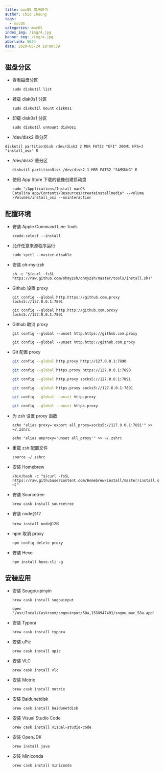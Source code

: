 ```yaml
---
title: macOS 常用命令
author: Chic Cheung
tags:
  - macOS
categories: macOS
index_img: /img/4.jpg
banner_img: /img/4.jpg
abbrlink: 5624
date: 2020-05-24 18:00:39
---
```


## 磁盘分区

- 查看磁盘分区

  `sudo diskutil list`

  

- 挂载 disk0s1 分区

  `sudo diskutil mount disk0s1`

  

- 卸载 disk0s1 分区

  `sudo diskutil unmount disk0s1`

  

-  /dev/disk2 重分区

  `diskutil partitionDisk /dev/disk2 2 MBR FAT32 "EFI" 200Mi HFS+J "install_osx" R`

  

- /dev/disk2 重分区

  `diskutil partitionDisk /dev/disk2 1 MBR FAT32 "SAMSUNG" R`

  

- 使用 App Store 下载的镜像创建启动盘

  `sudo "/Applications/Install macOS Catalina.app/Contents/Resources/createinstallmedia" --volume  /Volumes/install_osx --nointeraction`



## 配置环境

- 安装 Apple Command Line Tools

  `xcode-select --install`

  

- 允许任意来源程序运行

  `sudo spctl --master-disable`

  

- 安装 oh-my-zsh

  `sh -c "$(curl -fsSL https://raw.github.com/ohmyzsh/ohmyzsh/master/tools/install.sh)"`

  

- Github 设置 proxy

  `git config --global http.https://github.com.proxy socks5://127.0.0.1:7891`

  

  `git config --global http.http://github.com.proxy socks5://127.0.0.1:7891`

  

- Github 取消 proxy

  `git config --global --unset http.https://github.com.proxy`

  `git config --global --unset http.http://github.com.proxy`

  

- Git 配置 proxy

  ```bash
  git config --global http.proxy http://127.0.0.1:7890
  
  git config --global https.proxy https://127.0.0.1:7890
  
  git config --global http.proxy socks5://127.0.0.1:7891
  
  git config --global https.proxy socks5://127.0.0.1:7891
  
  git config --global --unset http.proxy
  
  git config --global --unset https.proxy
  
  ```

- 为 zsh 设置 proxy 函数

  `echo "alias proxy='export all_proxy=socks5://127.0.0.1:7891'" >> ~/.zshrc`

  `echo "alias unproxy='unset all_proxy'" >> ~/.zshrc`

  

- 重载 zsh 配置文件

  `source ~/.zshrc`

  

- 安装 Homebrew

  `/bin/bash -c "$(curl -fsSL https://raw.githubusercontent.com/Homebrew/install/master/install.sh)"`

  

- 安装 Sourcetree

  `brew cask install sourcetree`

  

- 安装 node@12

  `brew install node@12`ß

  

- npm 取消 proxy

  `npm config delete proxy`

  

- 安装 Hexo

  `npm install hexo-cli -g`

  

## 安装应用

- 安装 Sougou-pinyin

  `brew cask install sogouinput`

  `open '/usr/local/Caskroom/sogouinput/58a,1588947491/sogou_mac_58a.app'`

  

- 安装 Typora

  `brew cask install typora`

  

- 安装 uPic

  `brew cask install upic`

  

- 安装 VLC

  `brew cask install vlc`

  

- 安装 Motrix

  `brew cask install motrix`

  

- 安装 Baidunetdisk

  `brew cask install baidunetdisk`

  

- 安装 Visual Studio Code

  `brew cask install visual-studio-code`

  

- 安装 OpenJDK

  `brew install java`

  

- 安装 Miniconda

  `brew cask install miniconda`

